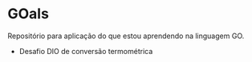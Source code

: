 # GOals
Repositório para aplicação do que estou aprendendo na linguagem GO.
* Desafio DIO de conversão termométrica
